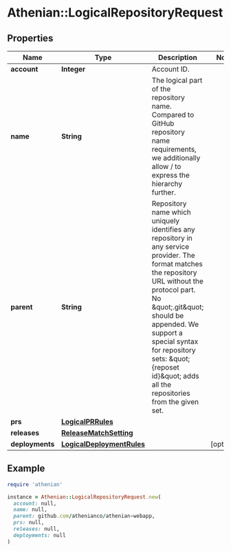 # Athenian::LogicalRepositoryRequest

## Properties

| Name | Type | Description | Notes |
| ---- | ---- | ----------- | ----- |
| **account** | **Integer** | Account ID. |  |
| **name** | **String** | The logical part of the repository name. Compared to GitHub repository name requirements, we additionally allow / to express the hierarchy further.  |  |
| **parent** | **String** | Repository name which uniquely identifies any repository in any service provider. The format matches the repository URL without the protocol part. No \&quot;.git\&quot; should be appended. We support a special syntax for repository sets: \&quot;{reposet id}\&quot; adds all the repositories from the given set.  |  |
| **prs** | [**LogicalPRRules**](LogicalPRRules.md) |  |  |
| **releases** | [**ReleaseMatchSetting**](ReleaseMatchSetting.md) |  |  |
| **deployments** | [**LogicalDeploymentRules**](LogicalDeploymentRules.md) |  | [optional] |

## Example

```ruby
require 'athenian'

instance = Athenian::LogicalRepositoryRequest.new(
  account: null,
  name: null,
  parent: github.com/athenianco/athenian-webapp,
  prs: null,
  releases: null,
  deployments: null
)
```

